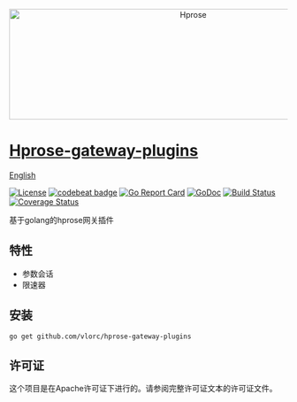 <p align="center"><img src="http://hprose.com/banner.@2x.png" alt="Hprose" title="Hprose" width="650" height="200" /></p>

# [Hprose-gateway-plugins](https://github.com/vlorc/hprose-gateway-plugins)
[English](https://github.com/vlorc/hprose-gateway-plugins/blob/master/README.md)

[![License](https://img.shields.io/:license-apache-blue.svg)](https://opensource.org/licenses/Apache-2.0)
[![codebeat badge](https://codebeat.co/badges/c41b426c-4121-4dc8-99c2-f1b60574be64)](https://codebeat.co/projects/github-com-vlorc-hprose-gateway-plugins-master)
[![Go Report Card](https://goreportcard.com/badge/github.com/vlorc/hprose-gateway-plugins)](https://goreportcard.com/report/github.com/vlorc/hprose-gateway-plugins)
[![GoDoc](https://godoc.org/github.com/vlorc/hprose-gateway-plugins?status.svg)](https://godoc.org/github.com/vlorc/hprose-gateway-plugins)
[![Build Status](https://travis-ci.org/vlorc/hprose-gateway-plugins.svg?branch=master)](https://travis-ci.org/vlorc/hprose-gateway-plugins?branch=master)
[![Coverage Status](https://coveralls.io/repos/github/vlorc/hprose-gateway-plugins/badge.svg?branch=master)](https://coveralls.io/github/vlorc/hprose-gateway-plugins?branch=master)

基于golang的hprose网关插件

## 特性
+ 参数会话
+ 限速器

## 安装
	go get github.com/vlorc/hprose-gateway-plugins

## 许可证
这个项目是在Apache许可证下进行的。请参阅完整许可证文本的许可证文件。
